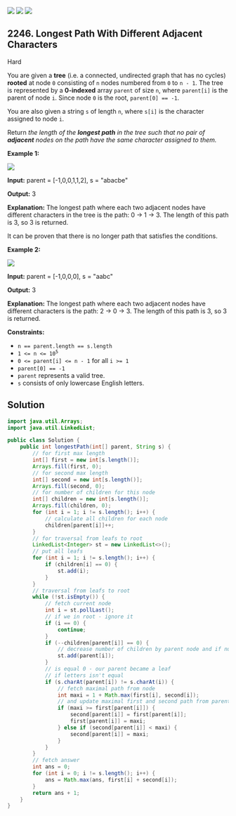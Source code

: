 [![](https://img.shields.io/github/stars/javadev/LeetCode-in-Java?label=Stars&style=flat-square)](https://github.com/javadev/LeetCode-in-Java)
[![](https://img.shields.io/github/forks/javadev/LeetCode-in-Java?label=Fork%20me%20on%20GitHub%20&style=flat-square)](https://github.com/javadev/LeetCode-in-Java/fork)
[![](https://img.shields.io/badge/-LeetCode%20in%20Kotlin-blue?style=flat-square)](https://github.com/javadev/LeetCode-in-Kotlin)

## 2246\. Longest Path With Different Adjacent Characters

Hard

You are given a **tree** (i.e. a connected, undirected graph that has no cycles) **rooted** at node `0` consisting of `n` nodes numbered from `0` to `n - 1`. The tree is represented by a **0-indexed** array `parent` of size `n`, where `parent[i]` is the parent of node `i`. Since node `0` is the root, `parent[0] == -1`.

You are also given a string `s` of length `n`, where `s[i]` is the character assigned to node `i`.

Return _the length of the **longest path** in the tree such that no pair of **adjacent** nodes on the path have the same character assigned to them._

**Example 1:**

![](https://assets.leetcode.com/uploads/2022/03/25/testingdrawio.png)

**Input:** parent = [-1,0,0,1,1,2], s = "abacbe"

**Output:** 3

**Explanation:** The longest path where each two adjacent nodes have different characters in the tree is the path: 0 -> 1 -> 3. The length of this path is 3, so 3 is returned.

It can be proven that there is no longer path that satisfies the conditions. 

**Example 2:**

![](https://assets.leetcode.com/uploads/2022/03/25/graph2drawio.png)

**Input:** parent = [-1,0,0,0], s = "aabc"

**Output:** 3

**Explanation:** The longest path where each two adjacent nodes have different characters is the path: 2 -> 0 -> 3. The length of this path is 3, so 3 is returned. 

**Constraints:**

*   `n == parent.length == s.length`
*   <code>1 <= n <= 10<sup>5</sup></code>
*   `0 <= parent[i] <= n - 1` for all `i >= 1`
*   `parent[0] == -1`
*   `parent` represents a valid tree.
*   `s` consists of only lowercase English letters.

## Solution

```java
import java.util.Arrays;
import java.util.LinkedList;

public class Solution {
    public int longestPath(int[] parent, String s) {
        // for first max length
        int[] first = new int[s.length()];
        Arrays.fill(first, 0);
        // for second max length
        int[] second = new int[s.length()];
        Arrays.fill(second, 0);
        // for number of children for this node
        int[] children = new int[s.length()];
        Arrays.fill(children, 0);
        for (int i = 1; i != s.length(); i++) {
            // calculate all children for each node
            children[parent[i]]++;
        }
        // for traversal from leafs to root
        LinkedList<Integer> st = new LinkedList<>();
        // put all leafs
        for (int i = 1; i != s.length(); i++) {
            if (children[i] == 0) {
                st.add(i);
            }
        }
        // traversal from leafs to root
        while (!st.isEmpty()) {
            // fetch current node
            int i = st.pollLast();
            // if we in root - ignore it
            if (i == 0) {
                continue;
            }
            if (--children[parent[i]] == 0) {
                // decrease number of children by parent node and if number of children
                st.add(parent[i]);
            }
            // is equal 0 - our parent became a leaf
            // if letters isn't equal
            if (s.charAt(parent[i]) != s.charAt(i)) {
                // fetch maximal path from node
                int maxi = 1 + Math.max(first[i], second[i]);
                // and update maximal first and second path from parent
                if (maxi >= first[parent[i]]) {
                    second[parent[i]] = first[parent[i]];
                    first[parent[i]] = maxi;
                } else if (second[parent[i]] < maxi) {
                    second[parent[i]] = maxi;
                }
            }
        }
        // fetch answer
        int ans = 0;
        for (int i = 0; i != s.length(); i++) {
            ans = Math.max(ans, first[i] + second[i]);
        }
        return ans + 1;
    }
}
```